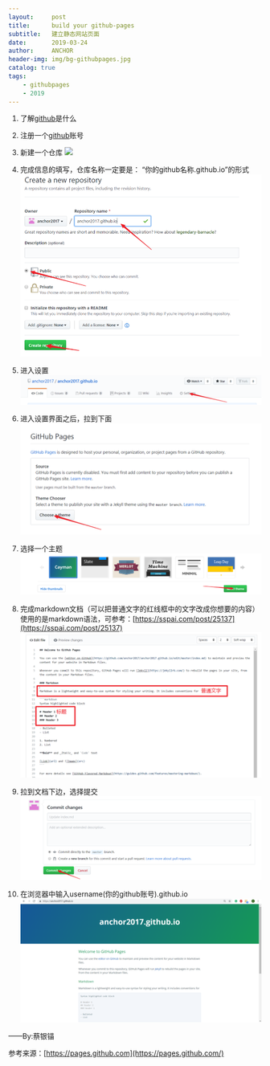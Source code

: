```yaml
---
layout:     post
title:      build your github-pages
subtitle:   建立静态网站页面
date:       2019-03-24
author:     ANCHOR
header-img: img/bg-githubpages.jpg
catalog: true
tags:
    - githubpages
    - 2019
---
```


1. 了解[github](https://github.com)是什么


2. 注册一个[github](https://github.com)账号


3. 新建一个仓库
![](https://screenshot.net/zh/y0n24i1)


4. 完成信息的填写，仓库名称一定要是： “你的github名称.github.io”的形式
![2](https://github.com/anchor2017/anchor2017.github.io/blob/master/img/bg-gp-2.png)


5. 进入设置
![3](https://github.com/anchor2017/anchor2017.github.io/blob/master/img/bg-gp-3.png)
 
 
6. 进入设置界面之后，拉到下面
![](https://github.com/anchor2017/anchor2017.github.io/blob/master/img/bg-gp-4.png)


7. 选择一个主题
![](https://github.com/anchor2017/anchor2017.github.io/blob/master/img/bg-gp-5.png)


8. 完成markdown文档（可以把普通文字的红线框中的文字改成你想要的内容）
使用的是markdown语法，可参考：[https://sspai.com/post/25137](https://sspai.com/post/25137)
![](https://github.com/anchor2017/anchor2017.github.io/blob/master/img/bg-gp-6.png)


9. 拉到文档下边，选择提交
![](https://github.com/anchor2017/anchor2017.github.io/blob/master/img/bg-gp-7.png)


10. 在浏览器中输入username(你的github账号).github.io
![](https://github.com/anchor2017/anchor2017.github.io/blob/master/img/bg-gp-8.png)


——By:蔡银锚

参考来源：[https://pages.github.com](https://pages.github.com/)
